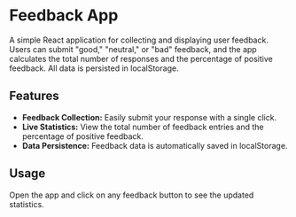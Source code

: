 # Feedback App

A simple React application for collecting and displaying user feedback. Users can submit "good," "neutral," or "bad" feedback, and the app calculates the total number of responses and the percentage of positive feedback. All data is persisted in localStorage.

## Features

- **Feedback Collection:** Easily submit your response with a single click.
- **Live Statistics:** View the total number of feedback entries and the percentage of positive feedback.
- **Data Persistence:** Feedback data is automatically saved in localStorage.

## Usage

Open the app and click on any feedback button to see the updated statistics.
